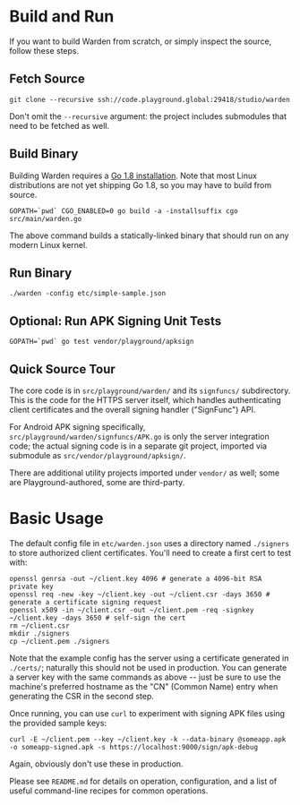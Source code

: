 
# Build and Run

If you want to build Warden from scratch, or simply inspect the source, follow these steps.

## Fetch Source

    git clone --recursive ssh://code.playground.global:29418/studio/warden

Don't omit the `--recursive` argument: the project includes submodules that need to be fetched as
well.

## Build Binary

Building Warden requires a [Go 1.8 installation](https://golang.org/doc/install). Note that most
Linux distributions are not yet shipping Go 1.8, so you may have to build from source.

    GOPATH=`pwd` CGO_ENABLED=0 go build -a -installsuffix cgo src/main/warden.go

The above command builds a statically-linked binary that should run on any modern Linux kernel.

## Run Binary

    ./warden -config etc/simple-sample.json

## Optional: Run APK Signing Unit Tests

    GOPATH=`pwd` go test vendor/playground/apksign

## Quick Source Tour

The core code is in `src/playground/warden/` and its `signfuncs/` subdirectory. This is the code for
the HTTPS server itself, which handles authenticating client certificates and the overall signing
handler ("SignFunc") API.

For Android APK signing specifically, `src/playground/warden/signfuncs/APK.go` is only the server
integration code; the actual signing code is in a separate git project, imported via submodule as
`src/vendor/playground/apksign/`.

There are additional utility projects imported under `vendor/` as well; some are
Playground-authored, some are third-party.

# Basic Usage

The default config file in `etc/warden.json` uses a directory named `./signers` to store authorized
client certificates. You'll need to create a first cert to test with:

    openssl genrsa -out ~/client.key 4096 # generate a 4096-bit RSA private key
    openssl req -new -key ~/client.key -out ~/client.csr -days 3650 # generate a certificate signing request
    openssl x509 -in ~/client.csr -out ~/client.pem -req -signkey ~/client.key -days 3650 # self-sign the cert
    rm ~/client.csr
    mkdir ./signers
    cp ~/client.pem ./signers

Note that the example config has the server using a certificate generated in `./certs/`; naturally
this should not be used in production. You can generate a server key with the same commands as above
-- just be sure to use the machine's preferred hostname as the "CN" (Common Name) entry when
generating the CSR in the second step.

Once running, you can use `curl` to experiment with signing APK files using the provided sample
keys:

    curl -E ~/client.pem --key ~/client.key -k --data-binary @someapp.apk -o someapp-signed.apk -s https://localhost:9000/sign/apk-debug

Again, obviously don't use these in production.

Please see `README.md` for details on operation, configuration, and a list of useful command-line
recipes for common operations.
